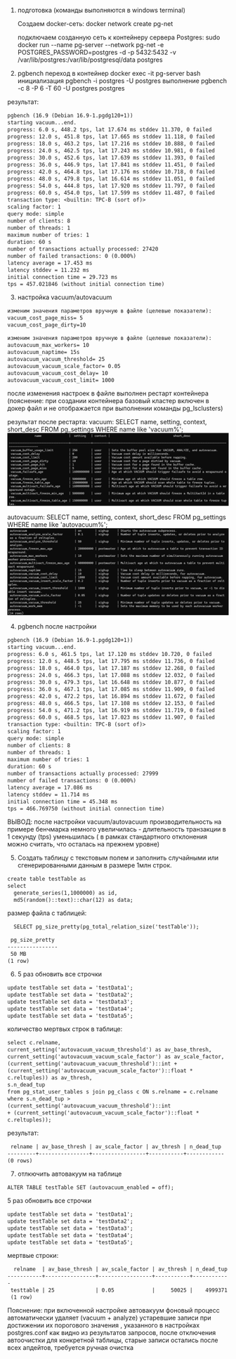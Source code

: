 1. подготовка (команды выполняются в windows terminal)

    Создаем docker-сеть: 
docker network create pg-net

    подключаем созданную сеть к контейнеру сервера Postgres:
sudo docker run --name pg-server --network pg-net -e POSTGRES_PASSWORD=postgres -d -p 5432:5432 -v /var/lib/postgres:/var/lib/postgresql/data postgres

2. pgbench
переход в контейнер docker exec -it pg-server bash
инициализация pgbench -i postgres -U postgres
выполнение pgbench -c 8 -P 6 -T 60 -U postgres postgres

результат: 
```
pgbench (16.9 (Debian 16.9-1.pgdg120+1))
starting vacuum...end.
progress: 6.0 s, 448.2 tps, lat 17.674 ms stddev 11.370, 0 failed
progress: 12.0 s, 451.8 tps, lat 17.665 ms stddev 11.118, 0 failed
progress: 18.0 s, 463.2 tps, lat 17.216 ms stddev 10.888, 0 failed
progress: 24.0 s, 462.5 tps, lat 17.243 ms stddev 10.981, 0 failed
progress: 30.0 s, 452.6 tps, lat 17.639 ms stddev 11.393, 0 failed
progress: 36.0 s, 446.9 tps, lat 17.841 ms stddev 11.451, 0 failed
progress: 42.0 s, 464.8 tps, lat 17.176 ms stddev 10.718, 0 failed
progress: 48.0 s, 479.8 tps, lat 16.614 ms stddev 11.051, 0 failed
progress: 54.0 s, 444.8 tps, lat 17.920 ms stddev 11.797, 0 failed
progress: 60.0 s, 454.0 tps, lat 17.599 ms stddev 11.487, 0 failed
transaction type: <builtin: TPC-B (sort of)>
scaling factor: 1
query mode: simple
number of clients: 8
number of threads: 1
maximum number of tries: 1
duration: 60 s
number of transactions actually processed: 27420
number of failed transactions: 0 (0.000%)
latency average = 17.453 ms
latency stddev = 11.232 ms
initial connection time = 29.723 ms
tps = 457.021846 (without initial connection time)
```

3. настройка vacuum/autovacuum
```
изменим значения параметров вручную в файле (целевые показатели): 
vacuum_cost_page_miss= 5
vacuum_cost_page_dirty=10
```

```
изменим значения параметров вручную в файле (целевые показатели): 
autovacuum_max_workers= 10
autovacuum_naptime= 15s
autovacuum_vacuum_threshold= 25
autovacuum_vacuum_scale_factor= 0.05
autovacuum_vacuum_cost_delay= 10
autovacuum_vacuum_cost_limit= 1000
```

после изменения настроек в файле выполнен рестарт контейнера (пояснение: при создании контейнера базовый кластер включен в докер файл и не отображается при выполнении команды pg_lsclusters) 

результат после рестарта: 
vacuum: SELECT name, setting, context, short_desc FROM pg_settings WHERE name like 'vacuum%';
![alt text](image.png)

autovacuum: SELECT name, setting, context, short_desc FROM pg_settings WHERE name like 'autovacuum%';
![alt text](image-1.png)

4. pgbench после настройки

```
pgbench (16.9 (Debian 16.9-1.pgdg120+1))
starting vacuum...end.
progress: 6.0 s, 461.5 tps, lat 17.120 ms stddev 10.720, 0 failed
progress: 12.0 s, 448.5 tps, lat 17.795 ms stddev 11.736, 0 failed
progress: 18.0 s, 464.0 tps, lat 17.187 ms stddev 12.268, 0 failed
progress: 24.0 s, 466.3 tps, lat 17.088 ms stddev 12.032, 0 failed
progress: 30.0 s, 479.3 tps, lat 16.648 ms stddev 10.877, 0 failed
progress: 36.0 s, 467.1 tps, lat 17.085 ms stddev 11.909, 0 failed
progress: 42.0 s, 472.2 tps, lat 16.894 ms stddev 11.672, 0 failed
progress: 48.0 s, 466.5 tps, lat 17.108 ms stddev 12.153, 0 failed
progress: 54.0 s, 471.2 tps, lat 16.919 ms stddev 11.719, 0 failed
progress: 60.0 s, 468.5 tps, lat 17.023 ms stddev 11.907, 0 failed
transaction type: <builtin: TPC-B (sort of)>
scaling factor: 1
query mode: simple
number of clients: 8
number of threads: 1
maximum number of tries: 1
duration: 60 s
number of transactions actually processed: 27999
number of failed transactions: 0 (0.000%)
latency average = 17.086 ms
latency stddev = 11.714 ms
initial connection time = 45.348 ms
tps = 466.769750 (without initial connection time)
```

ВЫВОД: после настройки vacuum/autovacuum производительность на примере бенчмарка немного увеличилась - длительность транзакции в 1 секунду (tps) уменьшилась ( в рамках стандартного отклонения можно считать, что осталась на прежнем уровне)

5. Создать таблицу с текстовым полем и заполнить случайными или сгенерированными данным в размере 1млн строк.
```
create table testTable as 
select 
  generate_series(1,1000000) as id,
  md5(random()::text)::char(12) as data;
```
  
размер файла с таблицей: 
```
  SELECT pg_size_pretty(pg_total_relation_size('testTable'));
``` 

```
 pg_size_pretty
----------------
 50 MB
(1 row)
```

6. 5 раз обновить все строчки 
```
update testTable set data = 'testData1';
update testTable set data = 'testData2';
update testTable set data = 'testData3';
update testTable set data = 'testData4';
update testTable set data = 'testData5';
```

количество мертвых строк в таблице: 
```
select c.relname,
current_setting('autovacuum_vacuum_threshold') as av_base_thresh,
current_setting('autovacuum_vacuum_scale_factor') as av_scale_factor,
(current_setting('autovacuum_vacuum_threshold')::int +
(current_setting('autovacuum_vacuum_scale_factor')::float * c.reltuples)) as av_thresh,
s.n_dead_tup
from pg_stat_user_tables s join pg_class c ON s.relname = c.relname
where s.n_dead_tup > (current_setting('autovacuum_vacuum_threshold')::int
+ (current_setting('autovacuum_vacuum_scale_factor')::float * c.reltuples));
```

результат:
``` 
 relname | av_base_thresh | av_scale_factor | av_thresh | n_dead_tup
---------+----------------+-----------------+-----------+------------
(0 rows)
```

7. отлкючить автовакуум на таблице
```
ALTER TABLE testTable SET (autovacuum_enabled = off);
```

5 раз обновить все строчки 
```
update testTable set data = 'testData1';
update testTable set data = 'testData2';
update testTable set data = 'testData3';
update testTable set data = 'testData4';
update testTable set data = 'testData5';
```

мертвые строки: 
```
  relname  | av_base_thresh | av_scale_factor | av_thresh | n_dead_tup
-----------+----------------+-----------------+-----------+------------
 testtable | 25             | 0.05            |     50025 |    4999371
 (1 row)
 ```


Пояснение: 
при включенной настройке автовакуум фоновый процесс автоматически удаляет (vacuum + analyze) устаревшие записи при достижении их порогового значения , указанного в настройках postgres.conf
как видно из результатов запросов, после отключения автоочистки для конкретной таблицы, старые записи остались после всех апдейтов, требуется ручная очистка